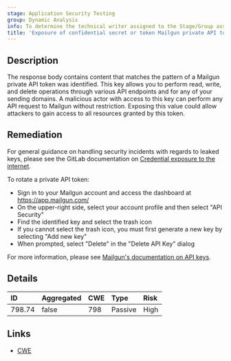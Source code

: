 ```yaml
---
stage: Application Security Testing
group: Dynamic Analysis
info: To determine the technical writer assigned to the Stage/Group associated with this page, see https://handbook.gitlab.com/handbook/product/ux/technical-writing/#assignments
title: 'Exposure of confidential secret or token Mailgun private API token'
---
```


## Description

The response body contains content that matches the pattern of a Mailgun private API token was identified. This key allows you to perform read, write, and delete operations through various API endpoints and for any of your sending domains. A malicious actor with access to this key can perform any API request to Mailgun without restriction.
Exposing this value could allow attackers to gain access to all resources granted by this token.

## Remediation

For general guidance on handling security incidents with regards to leaked keys, please see the GitLab documentation on [Credential exposure to the internet](../../../../../security/responding_to_security_incidents.md#credential-exposure-to-public-internet).

To rotate a private API token:

- Sign in to your Mailgun account and access the dashboard at <https://app.mailgun.com/>
- On the upper-right side, select your account profile and then select "API Security"
- Find the identified key and select the trash icon
- If you cannot select the trash icon, you must first generate a new key by selecting "Add new key"
- When prompted, select "Delete" in the "Delete API Key" dialog

For more information, please see [Mailgun's documentation on API keys](https://documentation.mailgun.com/docs/mailgun/user-manual/get-started/#primary-account-api-key).

## Details

| ID | Aggregated | CWE | Type | Risk |
|:---|:-----------|:----|:-----|:-----|
| 798.74 | false | 798 | Passive | High |

## Links

- [CWE](https://cwe.mitre.org/data/definitions/798.html)
